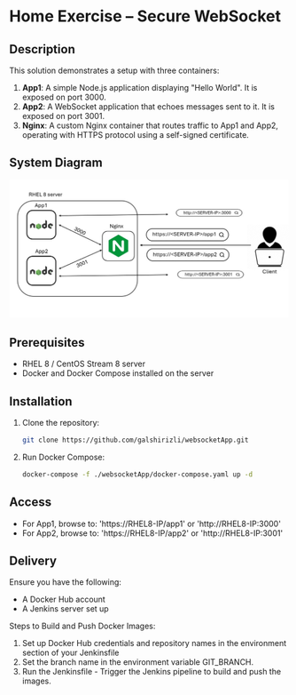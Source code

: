 # Home Exercise – Secure WebSocket

## Description
This solution demonstrates a setup with three containers:

1. **App1**: A simple Node.js application displaying "Hello World". It is exposed on port 3000.
2. **App2**: A WebSocket application that echoes messages sent to it. It is exposed on port 3001.
3. **Nginx**: A custom Nginx container that routes traffic to App1 and App2, operating with HTTPS protocol using a self-signed certificate.

## System Diagram

![System Diagram Image](images/SystemDiagram.jpg)

## Prerequisites
- RHEL 8 / CentOS Stream 8 server
- Docker and Docker Compose installed on the server

## Installation
1. Clone the repository:
   ```sh
   git clone https://github.com/galshirizli/websocketApp.git
   ```
2. Run Docker Compose:
   ```sh
   docker-compose -f ./websocketApp/docker-compose.yaml up -d
   ```
## Access
- For App1, browse to: 'https://RHEL8-IP/app1' or 'http://RHEL8-IP:3000'
- For App2, browse to: 'https://RHEL8-IP/app2' or 'http://RHEL8-IP:3001'


## Delivery
Ensure you have the following:

- A Docker Hub account
- A Jenkins server set up
 
Steps to Build and Push Docker Images:

1. Set up Docker Hub credentials and repository names in the environment section of your Jenkinsfile
2. Set the branch name in the environment variable GIT_BRANCH.
3. Run the Jenkinsfile - Trigger the Jenkins pipeline to build and push the images.
